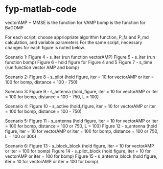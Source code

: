 # fyp-matlab-code

vectorAMP + MMSE is the function for VAMP
bomp is the function for BaGOMP

For each script, choose appriopriate algorithm function, P_fa and P_md calculation, and variable parameters
For the same script, necessary changes for each figure is noted below.

Scenario 1: 
Figure 4 - s_iter (run function vectorAMP)
Figure 5 - s_iter (run function bomp)
Figure 6 - hold figure for Figure 4 and 5
Figure 7 - s_time (run function vector AMP and bomp)

Scenario 2: 
Figure 8 - s_pilot (hold figure, iter = 10 for vectorAMP or iter = 100 for bomp, distance = 100 - 750)

Scenario 3: 
Figure 9 - s_antenna (hold_figure, iter = 10 for vectorAMP or iter = 100 for bomp, distance = 100 - 750, L = 100) 

Scenario 4: 
Figure 10 - s_active (hold_figure, iter = 10 for vectorAMP or iter = 100 for bomp, distance = 100 - 750)

Scenario 5: 
Figure 11 - s_antenna (hold figure, iter = 10 for vectorAMP or iter = 100 for bomp, distance = 100 or 750, L = 100)
Figure 12 - s_antenna (hold figure, iter = 10 for vectorAMP or iter = 100 for bomp, distance = 100 or 750, L = 100 or 300)

Scenario 6: 
Figure 13 - s_block_block (hold figure, iter = 10 for vectorAMP or iter = 100 for bomp)
Figure 14 - s_pilot_block (hold figure, iter = 10 for vectorAMP or iter = 100 for bomp)
Figure 15 - s_antenna_block (hold figure, iter = 10 for vectorAMP or iter = 100 for bomp)
